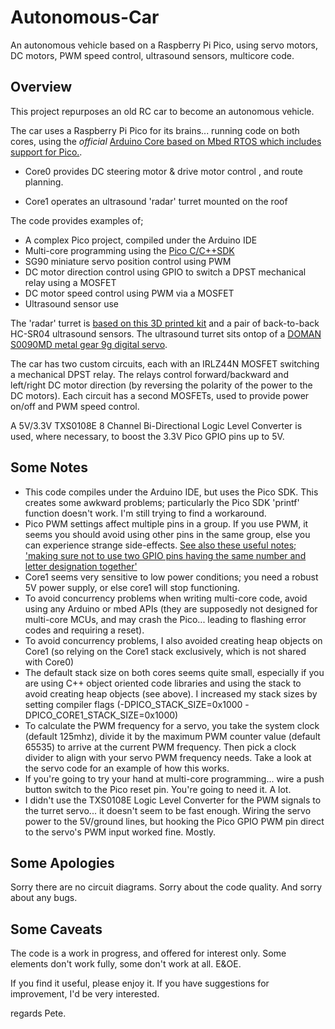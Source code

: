# Autonomous-Car
An autonomous vehicle based on a Raspberry Pi Pico, using servo motors, DC motors, PWM speed control, ultrasound sensors, multicore code.

## Overview

This project repurposes an old RC car to become an autonomous vehicle.

The car uses a Raspberry Pi Pico for its brains... running code on both cores, using the _official_ [Arduino Core based on Mbed RTOS which includes support for Pico.](https://github.com/arduino/ArduinoCore-mbed/tree/master/variants/RASPBERRY_PI_PICO).

- Core0 provides DC steering motor & drive motor control , and route planning.

- Core1 operates an ultrasound 'radar' turret mounted on the roof
 
The code provides examples of;
 - A complex Pico project, compiled under the Arduino IDE
 - Multi-core programming using the [Pico C/C++SDK](https://datasheets.raspberrypi.com/pico/raspberry-pi-pico-c-sdk.pdf)
 - SG90 miniature servo position control using PWM
 - DC motor direction control using GPIO to switch a DPST mechanical relay using a MOSFET
 - DC motor speed control using PWM via a MOSFET
 - Ultrasound sensor use

The 'radar' turret is [based on this 3D printed kit](https://www.tinkercad.com/embed/0e6vV6PrGs4?editbtn=1) and a pair of back-to-back HC-SR04 ultrasound sensors. The ultrasound turret sits ontop of a [DOMAN S0090MD metal gear 9g digital servo](http://www.domanrchobby.com/content/?130.html).

The car has two custom circuits, each with an IRLZ44N MOSFET switching a mechanical DPST relay. The relays control forward/backward and left/right DC motor direction (by reversing the polarity of the power to the DC motors). Each circuit has a second MOSFETs, used to provide power on/off and PWM speed control.

A 5V/3.3V TXS0108E 8 Channel Bi-Directional Logic Level Converter is used, where necessary, to boost the 3.3V Pico GPIO pins up to 5V.

## Some Notes

- This code compiles under the Arduino IDE, but uses the Pico SDK. This creates some awkward problems; particularly the Pico SDK 'printf' function doesn't work. I'm still trying to find a workaround.
- Pico PWM settings affect multiple pins in a group. If you use PWM, it seems you should avoid using other pins in the same group, else you can experience strange side-effects. [See also these useful notes; 'making sure not to use two GPIO pins having the same number and letter designation together'](https://www.etechnophiles.com/raspberry-pi-pico-pinout-specifications-datasheet-in-detail/)
- Core1 seems very sensitive to low power conditions; you need a robust 5V power supply, or else core1 will stop functioning.
- To avoid concurrency problems when writing multi-core code, avoid using any Arduino or mbed APIs (they are supposedly not designed for multi-core MCUs, and may crash the Pico... leading to flashing error codes and requiring a reset). 
- To avoid concurrency problems, I also avoided creating heap objects on Core1 (so relying on the Core1 stack exclusively, which is not shared with Core0)
- The default stack size on both cores seems quite small, especially if you are using C++ object oriented code libraries and using the stack to avoid creating heap objects (see above). I increased my stack sizes by setting compiler flags (-DPICO_STACK_SIZE=0x1000 -DPICO_CORE1_STACK_SIZE=0x1000)
- To calculate the PWM frequency for a servo, you take the system clock (default 125mhz), divide it by the maximum PWM counter value (default 65535) to arrive at the current PWM frequency. Then pick a clock divider to align with your servo PWM frequency needs. Take a look at the servo code for an example of how this works.
- If you're going to try your hand at multi-core programming... wire a push button switch to the Pico reset pin. You're going to need it. A lot.
-  I didn't use the TXS0108E Logic Level Converter for the PWM signals to the turret servo... it doesn't seem to be fast enough. Wiring the servo power to the 5V/ground lines, but hooking the Pico GPIO PWM pin direct to the servo's PWM input worked fine. Mostly.

## Some Apologies

Sorry there are no circuit diagrams. Sorry about the code quality. And sorry about any bugs.

## Some Caveats

The code is a work in progress, and offered for interest only. Some elements don't work fully, some don't work at all. E&OE.

If you find it useful, please enjoy it. If you have suggestions for improvement, I'd be very interested.

regards
Pete.
